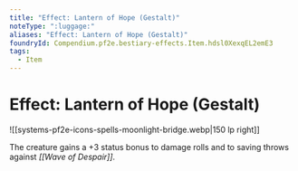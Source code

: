 ```yaml
---
title: "Effect: Lantern of Hope (Gestalt)"
noteType: ":luggage:"
aliases: "Effect: Lantern of Hope (Gestalt)"
foundryId: Compendium.pf2e.bestiary-effects.Item.hdsl0XexqEL2emE3
tags:
  - Item
---
```


# Effect: Lantern of Hope (Gestalt)
![[systems-pf2e-icons-spells-moonlight-bridge.webp|150 lp right]]

The creature gains a +3 status bonus to damage rolls and to saving throws against _[[Wave of Despair]]_.
